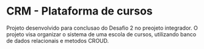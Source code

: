 # CRM - Plataforma de cursos 
Projeto desenvolvido para conclusao do Desafio 2 no preojeto integrador. 
O projeto visa organizar o sistema de uma escola de cursos, utilizando banco de dados relacionais e metodos CROUD.
